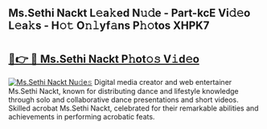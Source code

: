 ## Ms.Sethi Nackt L𝚎a𝚔ed N𝚞𝚍e - Part-kcE Vi𝚍𝚎o L𝚎a𝚔s - H𝚘𝚝 O𝚗𝚕yf𝚊ns P𝚑𝚘tos XHPK7

# <h2><a href="http://kf238hx.oniu.top/?m=Ms.Sethi+Nackt">🔗👉 🔴 Ms.Sethi Nackt P𝚑ot𝚘𝚜 V𝚒d𝚎o</a></h2>

[![Ms.Sethi Nackt Nu𝚍e𝚜](https://i.imgur.com/0qMVB7G.gif)](http://kf238hx.oniu.top/?m=Ms.Sethi+Nackt)
Digital media creator and web entertainer Ms.Sethi Nackt, known for distributing dance and lifestyle knowledge through solo and collaborative dance presentations and short videos. Skilled acrobat Ms.Sethi Nackt, celebrated for their remarkable abilities and achievements in performing acrobatic feats.  
